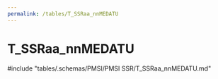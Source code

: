 ```yaml
---
permalink: /tables/T_SSRaa_nnMEDATU
---
```

# T_SSRaa_nnMEDATU

<!-- ATTENTION : Ne pas supprimer ou modifier la ligne ci-dessous -->
#include "tables/.schemas/PMSI/PMSI SSR/T_SSRaa_nnMEDATU.md"
<!-- ATTENTION : Ne pas supprimer ou modifier la ligne ci-dessus -->

